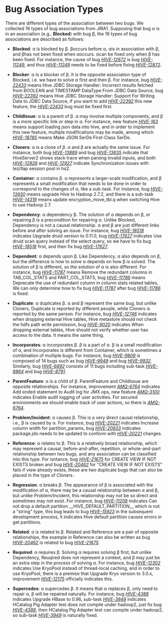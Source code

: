 # Bug Association Types
There are different types of the association between two bugs. We collected 16 types of bug associations from JIRA1. Supposing that bug α is in an association (e.g., **Blocked**) with bug β, the 16 types of bug associations are described as follows:

+ **Blocked**: α is blocked by β. βoccurs before α, αis in association with β, and βhas not been fixed when αoccurs. αcan be fixed only when β has been fixed. For instance, the cause of bug [*HIVE-12872*](https://issues.apache.org/jira/browse/HIVE-12872) is bug [*HIVE-11249*](https://issues.apache.org/jira/browse/HIVE-11249), and thus [*HIVE-11249*](https://issues.apache.org/jira/browse/HIVE-11249) needs to be fixed before fixing [*HIVE-12872*](https://issues.apache.org/jira/browse/HIVE-12872).

+ **Blocker**: α is a blocker of β. It is the opposite association type of Blocked, i.e. we have to solve α first and then β. For instance, bug [*HIVE-22433*](https://issues.apache.org/jira/browse/HIVE-22433) means Hive JDBC Storage Handler: Incorrect results fetched from BOOLEAN and TIMESTAMP DataType From JDBC Data Source, bug [*HIVE-22392*](https://issues.apache.org/jira/browse/HIVE-22392) means Hive JDBC Storage Handler: Support For Writing Data to JDBC Data Source, if you want to add [*HIVE-22392*](https://issues.apache.org/jira/browse/HIVE-22392) this new feature, the [*HIVE-22433*](https://issues.apache.org/jira/browse/HIVE-22433) bug must be fixed first.

+ **ChildIssue**: α is a parent of β. α may involve multiple components, and β is a more specific link or step in α. For instance, new feature [*HIVE-163*](https://issues.apache.org/jira/browse/HIVE-163) means support loading json data into hive, and in order to implement this new feature, multiple modifications may be made, among which [*HIVE-18785*](https://issues.apache.org/jira/browse/HIVE-18785) means Make JSON SerDe First-Class SerDe.
+ **Cloners**: α is a clone of β. α and β are actually the same issue. For instance, both bug [*HIVE-13889*](https://issues.apache.org/jira/browse/HIVE-13889) and bug [*HIVE-13635*](https://issues.apache.org/jira/browse/HIVE-13635) indicate that HiveServer2 shows stack trace when parsing invalid inputs, and both [*HIVE-12926*](https://issues.apache.org/jira/browse/HIVE-12926) and [*HIVE-12927*](https://issues.apache.org/jira/browse/HIVE-12927) indicate Synchronization issues with tez/llap session pool in hs2.
+ **Container**: α contains β. α represents a larger-scale modification, and β represents a small modification that needs to be done in order to correspond to the changes of α, like a sub-task. For instance, bug [*HIVE-13930*](https://issues.apache.org/jira/browse/HIVE-13930) means upgrade Hive to Hadoop 2.7.2, and there is a sub-task [*HIVE-14319*](https://issues.apache.org/jira/browse/HIVE-14319) means update encryption\_move\_tbl.q when switching Hive to use Hadoop 2.7.
+ **Dependency**: α dependency β. The solution of α depends on β, or repairing β is a precondition for repairing α. Unlike Blocked, Dependency is not a causal relationship. α and β are just different links before and after solving an issue. For instance, bug [*HIVE-18518*](https://issues.apache.org/jira/browse/HIVE-18518) indicates Upgrade druid version to 0.11.0, bug [*HIVE-17627*](https://issues.apache.org/jira/browse/HIVE-17627) indicates Use druid scan query instead of the select query, so we have to fix bug [*HIVE-18518*](https://issues.apache.org/jira/browse/HIVE-18518) first, and then fix bug [*HIVE-17627*](https://issues.apache.org/jira/browse/HIVE-17627).
+ **Dependent**: α depends upon β. Like Dependency, α also depends on β, but the difference is how to solve α depends on how β is solved. The solution of β is different, so the solution of α is also different. For instance, bug [*HIVE-11787*](https://issues.apache.org/jira/browse/HIVE-11787) means Remove the redundant columns in TAB\_COL\_STATS and PART\_COL\_STATS, bug [*HIVE-11786*](https://issues.apache.org/jira/browse/HIVE-11786) means Deprecate the use of redundant column in colunm stats related tables, We can only determine how to fix bug [*HIVE-11787*](https://issues.apache.org/jira/browse/HIVE-11787) after bug [*HIVE-11786*](https://issues.apache.org/jira/browse/HIVE-11786) is fixed.
+ **Duplicate**: α duplicates β. α and β represent the same bug, but unlike Cloners, Duplicate is reported by different people, while Cloners is reported by the same person. For instance, bug [*HIVE-12746*](https://issues.apache.org/jira/browse/HIVE-12746) indicates when dropping external Hive tables, Hive metastore should not check the hdfs path write permission, bug [*HIVE-9020*](https://issues.apache.org/jira/browse/HIVE-9020) indicates When dropping external tables, Hive should not verify whether user has access to the data. It means the same thing.
+ **Incorporates**: α incorporates β. β is a part of α. β is a small modification of α, and Incorporates is different from Container, which is sometimes a combination of multiple bugs. For instance, bug [*HIVE-9809*](https://issues.apache.org/jira/browse/HIVE-9809) is composed of 14 bugs such as bug [*HIVE-9949*](https://issues.apache.org/jira/browse/HIVE-9949) and bug [*HIVE-9932*](https://issues.apache.org/jira/browse/HIVE-9932). Similarly, bug [*HIVE-6892*](https://issues.apache.org/jira/browse/HIVE-6892) consists of 11 bugs including sub-task [*HIVE-8864*](https://issues.apache.org/jira/browse/HIVE-8864) and bug [*HIVE-8791*](https://issues.apache.org/jira/browse/HIVE-8791).
+ **ParentFeature**: α is a child of β. ParentFeature and ChildIssue are opposite relationships. For instance, improvement [*AMQ-6764*](https://issues.apache.org/jira/browse/AMQ-6764) indicates Add ended statement to Audit log for JMX ops, new feature [*AMQ-3100*](https://issues.apache.org/jira/browse/AMQ-3100) indicates Enable audit logging of user activities.  For secured environments we should enable track of user actions, so there is [*AMQ-6764*](https://issues.apache.org/jira/browse/AMQ-6764).
+ **Problem/Incident**: α causes β. This is a very direct causal relationship, i.e., β is caused by α. For instance, bug [*HIVE-20221*](https://issues.apache.org/jira/browse/HIVE-20221) indicates Increase column width for partition\_params, bug [*HIVE-20833*](https://issues.apache.org/jira/browse/HIVE-20833) indicates package.jdo needs to be updated to conform with [*HIVE-20221*](https://issues.apache.org/jira/browse/HIVE-20221) changes.
+ **Reference**: α relates to β. This is a relatively broad relationship, which may represent a causal, before-and-after, repetition, or whole-and-part relationship between two bugs, and any association can be classified into this type. For isntance, bug [*HIVE-21675*](https://issues.apache.org/jira/browse/HIVE-21675) for CREATE VIEW IF NOT EXISTS broken and bug [*HIVE-20462*](https://issues.apache.org/jira/browse/HIVE-20462) for "CREATE VIEW IF NOT EXISTS" fails if view already exists, these are two duplicate bugs that can also be placed in the type of Cloners .
+ **Regression**: α breaks β. The appearance of β is associated with the modification of α, there may be a causal relationship between α and β, but unlike Problem/Incident, this relationship may not be so direct and sometimes may not exist. For instance, bug [*HIVE-11208*](https://issues.apache.org/jira/browse/HIVE-11208) indicates Can not drop a default partition \_\_HIVE\_DEFAULT\_PARTITION\_\_ which is not a "string" type, this bug leads to bug [*HIVE-15923*](https://issues.apache.org/jira/browse/HIVE-15923) in the subsequent development process, it indicates Hive default partition causes errors in get partitions.
+ **Related**: α is related to β. Related and Reference are a pair of opposite relationships, the example in Reference can also be written as bug [*HIVE-20462*](https://issues.apache.org/jira/browse/HIVE-20462) is related to bug [*HIVE-21675*](https://issues.apache.org/jira/browse/HIVE-21675).
+ **Required**: α requires β. Solving α requires solving β first, but unlike Dependency, Reuqired does not represent a context, and β may just be an extra step in the process of solving α. For instance, bug [*HIVE-12302*](https://issues.apache.org/jira/browse/HIVE-12302) indicates Use KryoPool instead of thread-local caching, and in order to use KryoPool, there is a premise that Upgrade Kryo version to 3.0.x, improvement [*HIVE-12175*](https://issues.apache.org/jira/browse/HIVE-12175) officially indicates this.
+ **Supercedes**: α supercedes β. It means that α replaces β, only need to repair α, β will be repaired naturally. For instance, bug [*HIVE-4388*](https://issues.apache.org/jira/browse/HIVE-4388) indicates Upgrade HBase to 0.96, sub-task [*HIVE-3949*](https://issues.apache.org/jira/browse/HIVE-3949) indicates HCatalog Pig Adapter test does not compile under hadoop2, just fix bug [*HIVE-4388*](https://issues.apache.org/jira/browse/HIVE-4388), then HCatalog Pig Adapter test can compile under hadoop2, so sub-task [*HIVE-3949*](https://issues.apache.org/jira/browse/HIVE-3949) is naturally fixed.
